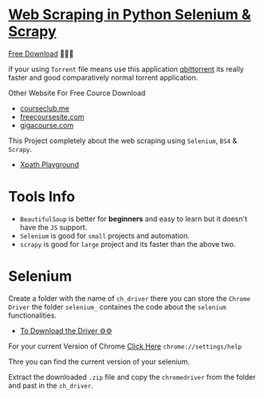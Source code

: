 # [Web Scraping in Python Selenium & Scrapy](https://www.udemy.com/course/web-scraping-course-in-python-bs4-selenium-and-scrapy/?couponCode=LETSLEARNNOWPP)

[Free Download](https://freecoursesite.com/web-scraping-in-python-beautifulsoup-selenium-scrapy-2023/) 🚀🚀🚀

if your using `Torrent` file means use this application [qbittorrent](https://www.qbittorrent.org/download) its really faster and good comparatively normal torrent application.

Other Website For Free Cource Download
* [courseclub.me](https://courseclub.me/)
* [freecoursesite.com](https://freecoursesite.com/)
* [gigacourse.com](https://gigacourse.com/)

This Project completely about the web scraping using `Selenium`, `BS4` & `Scrapy`.

* [Xpath Playground](https://scrapinghub.github.io/xpath-playground/) 

# Tools Info

* `BeautifulSoup` is better for **beginners** and easy to learn but it doesn't have the `JS` support.
* `Selenium` is good for `small` projects and automation.
* `scrapy` is good for `large` project and its faster than the above two.


# Selenium
Create a folder with the name of `ch_driver` there you can store the `Chrome Driver` the folder `selenium_` containes the code about the `selenium` functionalities.

* [To Download the Driver ⚙️⚙️](https://googlechromelabs.github.io/chrome-for-testing/)

For your current Version of Chrome [Click Here](chrome://settings/help) `chrome://settings/help`

Thre you can find the current version of your selenium.

Extract the downloaded `.zip` file and copy the `chromedriver` from the folder and past in the `ch_driver`.

